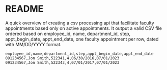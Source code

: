 # README

A quick overview of creating a csv processing api that facilitate faculty appointments based only on active appointments. It output a valid CSV file ordered based on employee_id, name, department_id, step, appt_begin_date, appt_end_date, one faculty appointment per row, dated with MM/DD/YYYY format.

```
employee_id,name,department_id,step,appt_begin_date,appt_end_date
091234567,Jon Smith,522341,4,06/30/2016,07/01/2023
091234567,Jon Smith,522343,4,07/01/2017,07/01/2023
```

